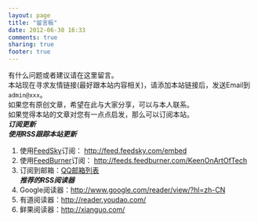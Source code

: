 ```yaml
---
layout: page
title: "留言板"
date: 2012-06-30 16:33
comments: true
sharing: true
footer: true
---
```

有什么问题或者建议请在这里留言。   
本站现在寻求友情链接(最好跟本站内容相关)，请添加本站链接后，发送Email到`admin@xxx`。   
如果您有原创文章，希望在此与大家分享，可以与本人联系。   
如果觉得本站的文章对您有一点点启发，那么可以订阅本站。   
***订阅更新***   
***使用RSS跟踪本站更新***   
1.	使用[FeedSky](http://feed.feedsky.com/embed)订阅： <http://feed.feedsky.com/embed>   
2.	使用[FeedBurner](http://feeds.feedburner.com/KeenOnArtOfTech)订阅： <http://feeds.feedburner.com/KeenOnArtOfTech>   
3.	订阅到邮箱：[QQ邮箱列表](http://list.qq.com/cgi-bin/qf_invite?id=4f662a68045d0977ec73fb3a220b90dddfad59ade4a0eb6b)  
***推荐的RSS阅读器***   
1.	Google阅读器：<http://www.google.com/reader/view/?hl=zh-CN>   
2.	有道阅读器：<http://reader.youdao.com/>   
3.	鲜果阅读器：<http://xianguo.com/>



